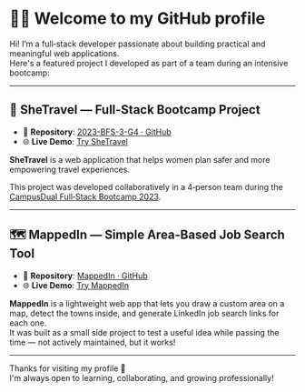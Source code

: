 # 👩‍💻 Welcome to my GitHub profile

Hi! I’m a full‑stack developer passionate about building practical and meaningful web applications.  
Here's a featured project I developed as part of a team during an intensive bootcamp:

---

## 🚀 SheTravel — Full‑Stack Bootcamp Project

- 📂 **Repository**: [2023-BFS-3-G4 · GitHub](https://github.com/BraisAM/2023-BFS-3-G4)  
- 🌐 **Live Demo**: [Try SheTravel](https://github.com/CampusDual/demos/tree/main/public/2023-BFS-3-G4_sheTravel)

**SheTravel** is a web application that helps women plan safer and more empowering travel experiences.

This project was developed collaboratively in a 4‑person team during the [CampusDual Full‑Stack Bootcamp 2023](https://www.campusdual.com/).

---

## 🗺️ MappedIn — Simple Area-Based Job Search Tool

- 📂 **Repository**: [MappedIn · GitHub](https://github.com/BraisAM/MappedIn)  
- 🌐 **Live Demo**: [Try MappedIn](https://braisam.github.io/MappedIn)

**MappedIn** is a lightweight web app that lets you draw a custom area on a map, detect the towns inside, and generate LinkedIn job search links for each one.  
It was built as a small side project to test a useful idea while passing the time — not actively maintained, but it works!

---

Thanks for visiting my profile 🙌  
I'm always open to learning, collaborating, and growing professionally!
